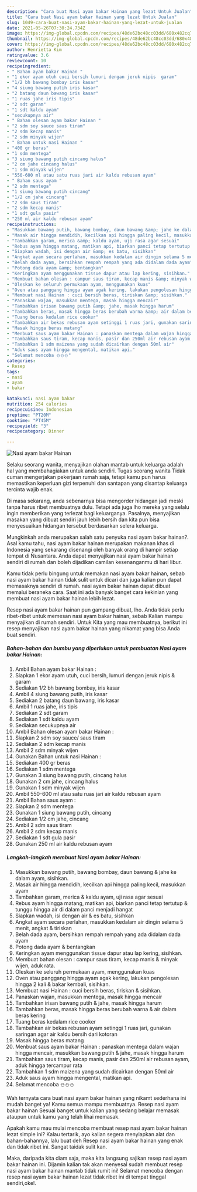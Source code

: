 ```yaml
---
description: "Cara buat Nasi ayam bakar Hainan yang lezat Untuk Jualan"
title: "Cara buat Nasi ayam bakar Hainan yang lezat Untuk Jualan"
slug: 1049-cara-buat-nasi-ayam-bakar-hainan-yang-lezat-untuk-jualan
date: 2021-05-26T07:30:24.734Z
image: https://img-global.cpcdn.com/recipes/48de62bc48cc03dd/680x482cq70/nasi-ayam-bakar-hainan-foto-resep-utama.jpg
thumbnail: https://img-global.cpcdn.com/recipes/48de62bc48cc03dd/680x482cq70/nasi-ayam-bakar-hainan-foto-resep-utama.jpg
cover: https://img-global.cpcdn.com/recipes/48de62bc48cc03dd/680x482cq70/nasi-ayam-bakar-hainan-foto-resep-utama.jpg
author: Henrietta Kim
ratingvalue: 3.6
reviewcount: 10
recipeingredient:
- " Bahan ayam bakar Hainan "
- "1 ekor ayam utuh cuci bersih lumuri dengan jeruk nipis  garam"
- "1/2 bh bawang bombay iris kasar"
- "4 siung bawang putih iris kasar"
- "2 batang daun bawang iris kasar"
- "1 ruas jahe iris tipis"
- "2 sdt garam"
- "1 sdt kaldu ayam"
- "secukupnya air"
- " Bahan olesan ayam bakar Hainan "
- "2 sdm soy sauce saus tiram"
- "2 sdm kecap manis"
- "2 sdm minyak wijen"
- " Bahan untuk nasi Hainan "
- "400 gr beras"
- "1 sdm mentega"
- "3 siung bawang putih cincang halus"
- "2 cm jahe cincang halus"
- "1 sdm minyak wijen"
- "550-600 ml atau satu ruas jari air kaldu rebusan ayam"
- " Bahan saus ayam "
- "2 sdm mentega"
- "1 siung bawang putih cincang"
- "1/2 cm jahe cincang"
- "2 sdm saus tiram"
- "2 sdm kecap manis"
- "1 sdt gula pasir"
- "250 ml air kaldu rebusan ayam"
recipeinstructions:
- "Masukkan bawang putih, bawang bombay, daun bawang &amp; jahe ke dalam ayam, sisihkan."
- "Masak air hingga mendidih, kecilkan api hingga paling kecil, masukkan ayam"
- "Tambahkan garam, merica &amp; kaldu ayam, uji rasa agar sesuai"
- "Rebus ayam hingga matang, matikan api, biarkan panci tetap tertutup &amp; tunggu hingga air di dalam panci menjadi hangat"
- "Siapkan wadah, isi dengan air &amp; es batu, sisihkan"
- "Angkat ayam secara perlahan, masukkan kedalam air dingin selama 5 menit, angkat &amp; tiriskan"
- "Belah dada ayam, bersihkan rempah rempah yang ada didalam dada ayam"
- "Potong dada ayam &amp; bentangkan"
- "Keringkan ayam menggunakan tissue dapur atau lap kering, sisihkan."
- "Membuat bahan olesan : campur saus tiram, kecap manis &amp; minyak wijen, aduk rata."
- "Oleskan ke seluruh permukaan ayam, menggunakan kuas"
- "Oven atau panggang hingga ayam agak kering, lakukan pengolesan hingga 2 kali &amp; bakar kembali, sisihkan."
- "Membuat nasi Hainan : cuci bersih beras, tiriskan &amp; sisihkan."
- "Panaskan wajan, masukkan mentega, masak hingga mencair"
- "Tambahkan irisan bawang putih &amp; jahe, masak hingga harum"
- "Tambahkan beras, masak hingga beras berubah warna &amp; air dalam beras kering"
- "Tuang beras kedalam rice cooker"
- "Tambahkan air bekas rebusan ayam setinggi 1 ruas jari, gunakan saringan agar air kaldu bersih dari kotoran"
- "Masak hingga beras matang"
- "Menbuat saus ayam bakar Hainan : panaskan mentega dalam wajan hingga mencair, masukkan bawang putih &amp; jahe, masak hingga harum"
- "Tambahkan saus tiram, kecap manis, pasir dan 250ml air rebusan ayam, aduk hingga tercampur rata"
- "Tambahkan 1 sdm maizena yang sudah dicairkan dengan 50ml air"
- "Aduk saus ayam hingga mengental, matikan api."
- "Selamat mencoba ⛄️⛄️⛄️"
categories:
- Resep
tags:
- nasi
- ayam
- bakar

katakunci: nasi ayam bakar 
nutrition: 254 calories
recipecuisine: Indonesian
preptime: "PT20M"
cooktime: "PT45M"
recipeyield: "3"
recipecategory: Dinner

---
```



![Nasi ayam bakar Hainan](https://img-global.cpcdn.com/recipes/48de62bc48cc03dd/680x482cq70/nasi-ayam-bakar-hainan-foto-resep-utama.jpg)

Selaku seorang wanita, menyajikan olahan mantab untuk keluarga adalah hal yang membahagiakan untuk anda sendiri. Tugas seorang  wanita Tidak cuman mengerjakan pekerjaan rumah saja, tetapi kamu pun harus memastikan keperluan gizi terpenuhi dan santapan yang disantap keluarga tercinta wajib enak.

Di masa  sekarang, anda sebenarnya bisa mengorder hidangan jadi meski tanpa harus ribet membuatnya dulu. Tetapi ada juga lho mereka yang selalu ingin memberikan yang terlezat bagi keluarganya. Pasalnya, menyajikan masakan yang dibuat sendiri jauh lebih bersih dan kita pun bisa menyesuaikan hidangan tersebut berdasarkan selera keluarga. 



Mungkinkah anda merupakan salah satu penyuka nasi ayam bakar hainan?. Asal kamu tahu, nasi ayam bakar hainan merupakan makanan khas di Indonesia yang sekarang disenangi oleh banyak orang di hampir setiap tempat di Nusantara. Anda dapat menyajikan nasi ayam bakar hainan sendiri di rumah dan boleh dijadikan camilan kesenanganmu di hari libur.

Kamu tidak perlu bingung untuk memakan nasi ayam bakar hainan, sebab nasi ayam bakar hainan tidak sulit untuk dicari dan juga kalian pun dapat memasaknya sendiri di rumah. nasi ayam bakar hainan dapat dibuat memalui beraneka cara. Saat ini ada banyak banget cara kekinian yang membuat nasi ayam bakar hainan lebih lezat.

Resep nasi ayam bakar hainan pun gampang dibuat, lho. Anda tidak perlu ribet-ribet untuk memesan nasi ayam bakar hainan, sebab Kalian mampu menyajikan di rumah sendiri. Untuk Kita yang mau membuatnya, berikut ini resep menyajikan nasi ayam bakar hainan yang nikamat yang bisa Anda buat sendiri.

<!--inarticleads1-->

##### Bahan-bahan dan bumbu yang diperlukan untuk pembuatan Nasi ayam bakar Hainan:

1. Ambil  Bahan ayam bakar Hainan :
1. Siapkan 1 ekor ayam utuh, cuci bersih, lumuri dengan jeruk nipis &amp; garam
1. Sediakan 1/2 bh bawang bombay, iris kasar
1. Ambil 4 siung bawang putih, iris kasar
1. Sediakan 2 batang daun bawang, iris kasar
1. Ambil 1 ruas jahe, iris tipis
1. Sediakan 2 sdt garam
1. Sediakan 1 sdt kaldu ayam
1. Sediakan secukupnya air
1. Ambil  Bahan olesan ayam bakar Hainan :
1. Siapkan 2 sdm soy sauce/ saus tiram
1. Sediakan 2 sdm kecap manis
1. Ambil 2 sdm minyak wijen
1. Gunakan  Bahan untuk nasi Hainan :
1. Sediakan 400 gr beras
1. Sediakan 1 sdm mentega
1. Gunakan 3 siung bawang putih, cincang halus
1. Gunakan 2 cm jahe, cincang halus
1. Gunakan 1 sdm minyak wijen
1. Ambil 550-600 ml atau satu ruas jari air kaldu rebusan ayam
1. Ambil  Bahan saus ayam :
1. Siapkan 2 sdm mentega
1. Gunakan 1 siung bawang putih, cincang
1. Sediakan 1/2 cm jahe, cincang
1. Ambil 2 sdm saus tiram
1. Ambil 2 sdm kecap manis
1. Sediakan 1 sdt gula pasir
1. Gunakan 250 ml air kaldu rebusan ayam




<!--inarticleads2-->

##### Langkah-langkah membuat Nasi ayam bakar Hainan:

1. Masukkan bawang putih, bawang bombay, daun bawang &amp; jahe ke dalam ayam, sisihkan.
1. Masak air hingga mendidih, kecilkan api hingga paling kecil, masukkan ayam
1. Tambahkan garam, merica &amp; kaldu ayam, uji rasa agar sesuai
1. Rebus ayam hingga matang, matikan api, biarkan panci tetap tertutup &amp; tunggu hingga air di dalam panci menjadi hangat
1. Siapkan wadah, isi dengan air &amp; es batu, sisihkan
1. Angkat ayam secara perlahan, masukkan kedalam air dingin selama 5 menit, angkat &amp; tiriskan
1. Belah dada ayam, bersihkan rempah rempah yang ada didalam dada ayam
1. Potong dada ayam &amp; bentangkan
1. Keringkan ayam menggunakan tissue dapur atau lap kering, sisihkan.
1. Membuat bahan olesan : campur saus tiram, kecap manis &amp; minyak wijen, aduk rata.
1. Oleskan ke seluruh permukaan ayam, menggunakan kuas
1. Oven atau panggang hingga ayam agak kering, lakukan pengolesan hingga 2 kali &amp; bakar kembali, sisihkan.
1. Membuat nasi Hainan : cuci bersih beras, tiriskan &amp; sisihkan.
1. Panaskan wajan, masukkan mentega, masak hingga mencair
1. Tambahkan irisan bawang putih &amp; jahe, masak hingga harum
1. Tambahkan beras, masak hingga beras berubah warna &amp; air dalam beras kering
1. Tuang beras kedalam rice cooker
1. Tambahkan air bekas rebusan ayam setinggi 1 ruas jari, gunakan saringan agar air kaldu bersih dari kotoran
1. Masak hingga beras matang
1. Menbuat saus ayam bakar Hainan : panaskan mentega dalam wajan hingga mencair, masukkan bawang putih &amp; jahe, masak hingga harum
1. Tambahkan saus tiram, kecap manis, pasir dan 250ml air rebusan ayam, aduk hingga tercampur rata
1. Tambahkan 1 sdm maizena yang sudah dicairkan dengan 50ml air
1. Aduk saus ayam hingga mengental, matikan api.
1. Selamat mencoba ⛄️⛄️⛄️




Wah ternyata cara buat nasi ayam bakar hainan yang nikamt sederhana ini mudah banget ya! Kamu semua mampu membuatnya. Resep nasi ayam bakar hainan Sesuai banget untuk kalian yang sedang belajar memasak ataupun untuk kamu yang telah lihai memasak.

Apakah kamu mau mulai mencoba membuat resep nasi ayam bakar hainan lezat simple ini? Kalau tertarik, ayo kalian segera menyiapkan alat dan bahan-bahannya, lalu buat deh Resep nasi ayam bakar hainan yang enak dan tidak ribet ini. Sangat taidak sulit kan. 

Maka, daripada kita diam saja, maka kita langsung sajikan resep nasi ayam bakar hainan ini. Dijamin kalian tak akan menyesal sudah membuat resep nasi ayam bakar hainan mantab tidak rumit ini! Selamat mencoba dengan resep nasi ayam bakar hainan lezat tidak ribet ini di tempat tinggal sendiri,oke!.

